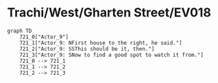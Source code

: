 # Trachi/West/Gharten Street/EV018


```mermaid
graph TD
    721_0["Actor_9"]
    721_1["Actor_9: NFirst house to the right, he said."]
    721_2["Actor_9: SSThis should be it, then."]
    721_3["Actor_9: SNow to find a good spot to watch it from."]
    721_0 --> 721_1
    721_1 --> 721_2
    721_2 --> 721_3
```
